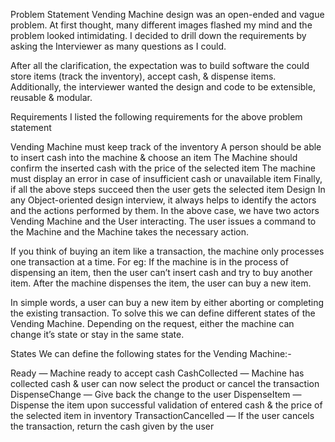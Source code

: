 Problem Statement
Vending Machine design was an open-ended and vague problem. At first thought, many different images flashed my mind and the problem looked intimidating. I decided to drill down the requirements by asking the Interviewer as many questions as I could.

After all the clarification, the expectation was to build software the could store items (track the inventory), accept cash, & dispense items. Additionally, the interviewer wanted the design and code to be extensible, reusable & modular.

Requirements
I listed the following requirements for the above problem statement

Vending Machine must keep track of the inventory
A person should be able to insert cash into the machine & choose an item
The Machine should confirm the inserted cash with the price of the selected item
The machine must display an error in case of insufficient cash or unavailable item
Finally, if all the above steps succeed then the user gets the selected item
Design
In any Object-oriented design interview, it always helps to identify the actors and the actions performed by them. In the above case, we have two actors Vending Machine and the User interacting. The user issues a command to the Machine and the Machine takes the necessary action.

If you think of buying an item like a transaction, the machine only processes one transaction at a time. For eg: If the machine is in the process of dispensing an item, then the user can’t insert cash and try to buy another item. After the machine dispenses the item, the user can buy a new item.

In simple words, a user can buy a new item by either aborting or completing the existing transaction. To solve this we can define different states of the Vending Machine. Depending on the request, either the machine can change it’s state or stay in the same state.

States
We can define the following states for the Vending Machine:-

Ready — Machine ready to accept cash
CashCollected — Machine has collected cash & user can now select the product or cancel the transaction
DispenseChange — Give back the change to the user
DispenseItem — Dispense the item upon successful validation of entered cash & the price of the selected item in inventory
TransactionCancelled — If the user cancels the transaction, return the cash given by the user